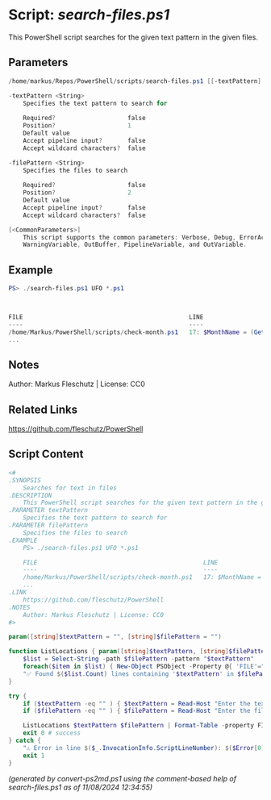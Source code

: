 Script: *search-files.ps1*
========================

This PowerShell script searches for the given text pattern in the given files.

Parameters
----------
```powershell
/home/markus/Repos/PowerShell/scripts/search-files.ps1 [[-textPattern] <String>] [[-filePattern] <String>] [<CommonParameters>]

-textPattern <String>
    Specifies the text pattern to search for
    
    Required?                    false
    Position?                    1
    Default value                
    Accept pipeline input?       false
    Accept wildcard characters?  false

-filePattern <String>
    Specifies the files to search
    
    Required?                    false
    Position?                    2
    Default value                
    Accept pipeline input?       false
    Accept wildcard characters?  false

[<CommonParameters>]
    This script supports the common parameters: Verbose, Debug, ErrorAction, ErrorVariable, WarningAction, 
    WarningVariable, OutBuffer, PipelineVariable, and OutVariable.
```

Example
-------
```powershell
PS> ./search-files.ps1 UFO *.ps1



FILE                                              LINE
----                                              ----
/home/Markus/PowerShell/scripts/check-month.ps1   17: $MonthName = (Get-Date -UFormat %B)
...

```

Notes
-----
Author: Markus Fleschutz | License: CC0

Related Links
-------------
https://github.com/fleschutz/PowerShell

Script Content
--------------
```powershell
<#
.SYNOPSIS
	Searches for text in files
.DESCRIPTION
	This PowerShell script searches for the given text pattern in the given files.
.PARAMETER textPattern
	Specifies the text pattern to search for
.PARAMETER filePattern
	Specifies the files to search 
.EXAMPLE
	PS> ./search-files.ps1 UFO *.ps1

	FILE                                              LINE
	----                                              ----
	/home/Markus/PowerShell/scripts/check-month.ps1   17: $MonthName = (Get-Date -UFormat %B)
	...
.LINK
	https://github.com/fleschutz/PowerShell
.NOTES
	Author: Markus Fleschutz | License: CC0
#>

param([string]$textPattern = "", [string]$filePattern = "")

function ListLocations { param([string]$textPattern, [string]$filePattern)
	$list = Select-String -path $filePattern -pattern "$textPattern" 
	foreach($item in $list) { New-Object PSObject -Property @{ 'FILE'="$($item.Path)"; 'LINE'="$($item.LineNumber):$($item.Line)" }	}
	"✅ Found $($list.Count) lines containing '$textPattern' in $filePattern."
}

try {
	if ($textPattern -eq "" ) { $textPattern = Read-Host "Enter the text pattern, e.g. 'UFO'" }
	if ($filePattern -eq "" ) { $filePattern = Read-Host "Enter the file pattern, e.g. '*.ps1'" }

	ListLocations $textPattern $filePattern | Format-Table -property FILE,LINE -autoSize
	exit 0 # success
} catch {
	"⚠️ Error in line $($_.InvocationInfo.ScriptLineNumber): $($Error[0])"
	exit 1
}
```

*(generated by convert-ps2md.ps1 using the comment-based help of search-files.ps1 as of 11/08/2024 12:34:55)*
